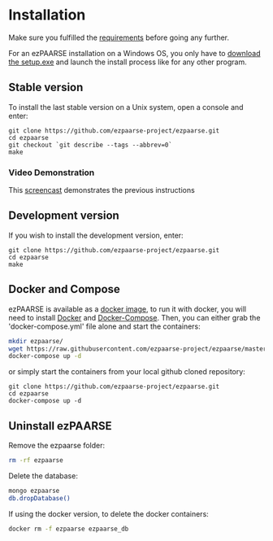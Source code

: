 # Installation #

Make sure you fulfilled the [requirements](requirements.md) before going any further.

For an ezPAARSE installation on a Windows OS, you only have to [download the setup.exe](http://analogist.couperin.org/ezpaarse/download)
and launch the install process like for any other program.

## Stable version ##
To install the last stable version on a Unix system, open a console and enter:
```console
git clone https://github.com/ezpaarse-project/ezpaarse.git
cd ezpaarse
git checkout `git describe --tags --abbrev=0`
make
```
### Video Demonstration ###
This [screencast](https://www.youtube.com/watch?v=W77vPsgC1A8) demonstrates the previous instructions

## Development version ##
If you wish to install the development version, enter:
```console
git clone https://github.com/ezpaarse-project/ezpaarse.git
cd ezpaarse
make
```

## Docker and Compose ##

ezPAARSE is available as a [docker image](https://registry.hub.docker.com/u/ezpaarseproject/ezpaarse/), to run it with docker, you will need to install [Docker](https://www.docker.com/) and [Docker-Compose](https://docs.docker.com/compose/install/).
Then, you can either grab the 'docker-compose.yml' file alone and start the containers:
```bash
mkdir ezpaarse/
wget https://raw.githubusercontent.com/ezpaarse-project/ezpaarse/master/docker-compose.yml
docker-compose up -d
```
or simply start the containers from your local github cloned repository:
```console
git clone https://github.com/ezpaarse-project/ezpaarse.git
cd ezpaarse
docker-compose up -d
```

## Uninstall ezPAARSE ##

Remove the ezpaarse folder:
```bash
rm -rf ezpaarse
```

Delete the database:
```bash
mongo ezpaarse
db.dropDatabase()
```

If using the docker version, to delete the docker containers:
```bash
docker rm -f ezpaarse ezpaarse_db
```
